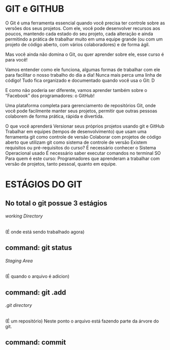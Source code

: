# GIT e GITHUB

O Git é uma ferramenta essencial quando você precisa ter controle sobre as versões dos seus projetos. Com ele, você pode desenvolver recursos aos poucos, mantendo cada estado do seu projeto, cada alteração e ainda permitindo a prática de trabalhar muito em uma equipe grande (ou com um projeto de código aberto, com vários colaboradores) e de forma ágil.

Mas você ainda não domina o Git, ou quer aprender sobre ele, esse curso é para você!

Vamos entender como ele funciona, algumas formas de trabalhar com ele para facilitar o nosso trabalho do dia a dia! Nunca mais perca uma linha de código! Tudo fica organizado e documentado quando você usa o Git: D

E como não poderia ser diferente, vamos aprender também sobre o “Facebook” dos programadores: o  GitHub!

Uma plataforma completa para gerenciamento de repositórios Git, onde você pode facilmente manter seus projetos, permitir que outras pessoas colaborem de forma prática, rápida e divertida.

O que você aprenderá
Versionar seus próprios projetos usando git e GitHub
Trabalhar em equipes (tempos de desenvolvimento) que usam uma ferramenta git como controle de versão
Colaborar com projetos de código aberto que utilizam git como sistema de controle de versão
Existem requisitos ou pré-requisitos do curso?
É necessário conhecer o Sistema Operacional usado
É necessário saber executar comandos no terminal SO
Para quem é este curso:
Programadores que aprenderam a trabalhar com versão de projetos, tanto pessoal, quanto em equipe.

# ESTÁGIOS DO GIT 

## No total o git possue 3 estágios

###### working Directory
(É onde está sendo trabalhado agora) 
## command: git status

###### Staging Area 
(É quando o arquivo é adicion) 
## command: git .add

###### .git directory
(É um repositório) Neste ponto o arquivo está fazendo parte da árvore do git. 
## command: commit